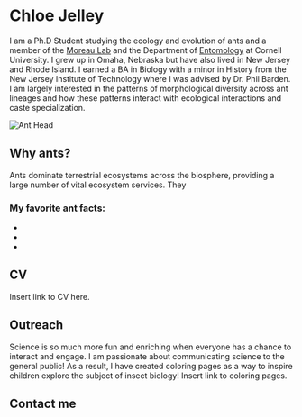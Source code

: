 # Chloe Jelley

I am a Ph.D Student studying the ecology and evolution of ants and a member of the [Moreau Lab](https://www.moreaulab.entomology.cornell.edu/) and the Department of [Entomology](https://entomology.cals.cornell.edu/) at Cornell University. I grew up in Omaha, Nebraska but have also lived in New Jersey and Rhode Island. I earned a BA in Biology with a minor in History from the New Jersey Institute of Technology where I was advised by Dr. Phil Barden. I am largely interested in the patterns of morphological diversity across ant lineages and how these patterns interact with ecological interactions and caste specialization. 

![Ant Head](anthead.png)

## Why ants? 

Ants dominate terrestrial ecosystems across the biosphere, providing a large number of vital ecosystem services. They 

### My favorite ant facts:
- 
-
-

## CV

Insert link to CV here. 

## Outreach 

Science is so much more fun and enriching when everyone has a chance to interact and engage. I am passionate about communicating science to the general public! As a result, I have created coloring pages as a way to inspire children explore the subject of insect biology! 
Insert link to coloring pages. 

## Contact me 

